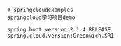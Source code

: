     # springcloudexamples
    springcloud学习项目demo

    spring.boot.version:2.1.4.RELEASE
    spring.cloud.version:Greenwich.SR1
